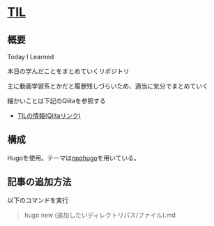 # [TIL](https://largekind.gitlab.io/Til/)

## 概要

Today I Learned

本日の学んだことをまとめていくリポジトリ

主に動画学習系とかだと履歴残しづらいため、適当に気分でまとめていく

細かいことは下記のQiitaを参照する
- [TILの情報(Qiitaリンク)]("https://qiita.com/nemui_/items/239335b4ed0c3c797add")

## 構成

Hugoを使用。テーマは[npqhugo](https://github.com/saadsolimanxyz/npqhugo)を用いている。

## 記事の追加方法

以下のコマンドを実行
> hugo new (追加したいディレクトリパス/ファイル).md

